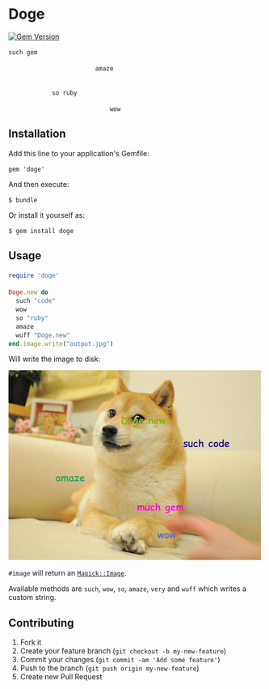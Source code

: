 # Doge

[![Gem Version](https://badge.fury.io/rb/chapter.png)](http://badge.fury.io/rb/chapter)

```
such gem

						amaze


			so ruby

							wow
```

## Installation

Add this line to your application's Gemfile:

    gem 'doge'

And then execute:

    $ bundle

Or install it yourself as:

    $ gem install doge

## Usage

```ruby
require 'doge'

Doge.new do
  such "code"
  wow
  so "ruby"
  amaze
  wuff "Doge.new"
end.image.write("output.jpg")
```

Will write the image to disk:

![output](res/test.jpg)

`#image` will return an [`Magick::Image`](http://www.simplesystems.org/RMagick/doc/imageattrs.html).

Available methods are `such`, `wow`, `so`, `amaze`, `very` and `wuff` which writes a custom string.

## Contributing

1. Fork it
2. Create your feature branch (`git checkout -b my-new-feature`)
3. Commit your changes (`git commit -am 'Add some feature'`)
4. Push to the branch (`git push origin my-new-feature`)
5. Create new Pull Request
